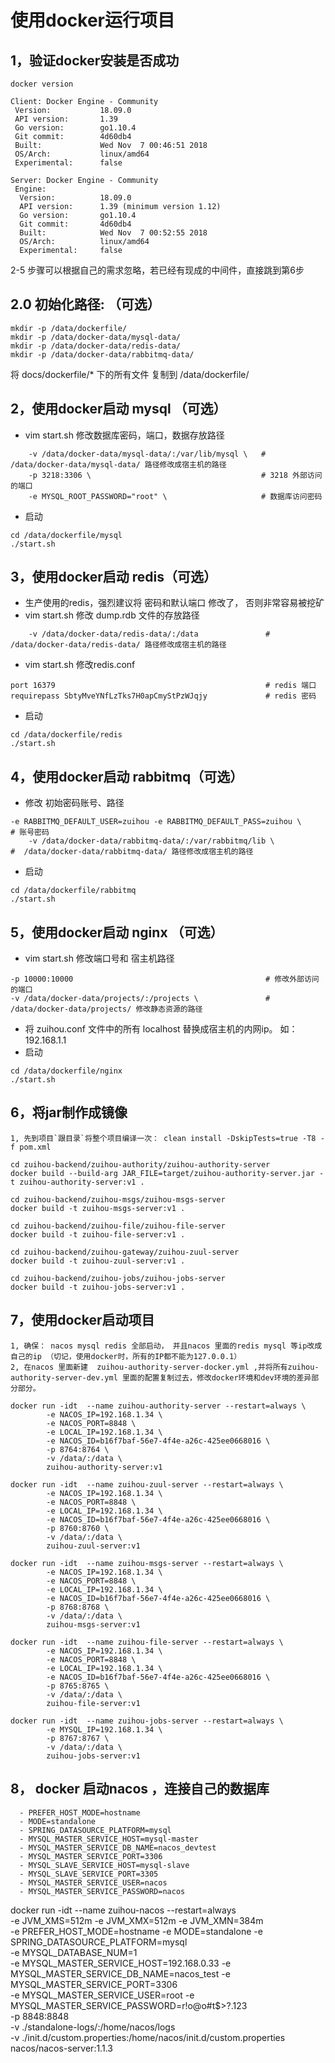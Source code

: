 # 使用docker运行项目

## 1，验证docker安装是否成功

```
docker version

Client: Docker Engine - Community
 Version:           18.09.0
 API version:       1.39
 Go version:        go1.10.4
 Git commit:        4d60db4
 Built:             Wed Nov  7 00:46:51 2018
 OS/Arch:           linux/amd64
 Experimental:      false

Server: Docker Engine - Community
 Engine:
  Version:          18.09.0
  API version:      1.39 (minimum version 1.12)
  Go version:       go1.10.4
  Git commit:       4d60db4
  Built:            Wed Nov  7 00:52:55 2018
  OS/Arch:          linux/amd64
  Experimental:     false
```

2-5 步骤可以根据自己的需求忽略，若已经有现成的中间件，直接跳到第6步

## 2.0 初始化路径: （可选）

```
mkdir -p /data/dockerfile/
mkdir -p /data/docker-data/mysql-data/
mkdir -p /data/docker-data/redis-data/
mkdir -p /data/docker-data/rabbitmq-data/
```

将 docs/dockerfile/* 下的所有文件 复制到 /data/dockerfile/

## 2，使用docker启动 mysql （可选）

- vim start.sh 修改数据库密码，端口，数据存放路径

```
    -v /data/docker-data/mysql-data/:/var/lib/mysql \   # /data/docker-data/mysql-data/ 路径修改成宿主机的路径
    -p 3218:3306 \                                      # 3218 外部访问的端口
    -e MYSQL_ROOT_PASSWORD="root" \                     # 数据库访问密码
```

- 启动

```
cd /data/dockerfile/mysql
./start.sh
``` 

## 3，使用docker启动 redis（可选）

- 生产使用的redis，强烈建议将 密码和默认端口 修改了， 否则非常容易被挖矿
- vim start.sh 修改 dump.rdb 文件的存放路径

```
    -v /data/docker-data/redis-data/:/data               #  /data/docker-data/redis-data/ 路径修改成宿主机的路径
```

- vim start.sh 修改redis.conf

```
port 16379                                               # redis 端口
requirepass SbtyMveYNfLzTks7H0apCmyStPzWJqjy             # redis 密码
```

- 启动

```
cd /data/dockerfile/redis
./start.sh
``` 

## 4，使用docker启动 rabbitmq（可选）

- 修改 初始密码账号、路径

```
-e RABBITMQ_DEFAULT_USER=zuihou -e RABBITMQ_DEFAULT_PASS=zuihou \       # 账号密码    
    -v /data/docker-data/rabbitmq-data/:/var/rabbitmq/lib \             #  /data/docker-data/rabbitmq-data/ 路径修改成宿主机的路径
```

- 启动

```
cd /data/dockerfile/rabbitmq
./start.sh
``` 

## 5，使用docker启动 nginx （可选）

- vim start.sh 修改端口号和 宿主机路径

```
-p 10000:10000                                           # 修改外部访问的端口
-v /data/docker-data/projects/:/projects \               # /data/docker-data/projects/ 修改静态资源的路径
```

- 将 zuihou.conf 文件中的所有 localhost 替换成宿主机的内网ip。 如： 192.168.1.1
- 启动

```
cd /data/dockerfile/nginx
./start.sh
``` 

## 6，将jar制作成镜像

```
1, 先到项目`跟目录`将整个项目编译一次： clean install -DskipTests=true -T8 -f pom.xml

cd zuihou-backend/zuihou-authority/zuihou-authority-server
docker build --build-arg JAR_FILE=target/zuihou-authority-server.jar -t zuihou-authority-server:v1 .

cd zuihou-backend/zuihou-msgs/zuihou-msgs-server
docker build -t zuihou-msgs-server:v1 .

cd zuihou-backend/zuihou-file/zuihou-file-server
docker build -t zuihou-file-server:v1 .

cd zuihou-backend/zuihou-gateway/zuihou-zuul-server
docker build -t zuihou-zuul-server:v1 .

cd zuihou-backend/zuihou-jobs/zuihou-jobs-server
docker build -t zuihou-jobs-server:v1 .
```

## 7，使用docker启动项目

```
1, 确保： nacos mysql redis 全部启动， 并且nacos 里面的redis mysql 等ip改成自己的ip （切记，使用docker时，所有的IP都不能为127.0.0.1）
2, 在nacos 里面新建  zuihou-authority-server-docker.yml ,并将所有zuihou-authority-server-dev.yml 里面的配置复制过去，修改docker环境和dev环境的差异部分部分。

docker run -idt  --name zuihou-authority-server --restart=always \
        -e NACOS_IP=192.168.1.34 \
        -e NACOS_PORT=8848 \
        -e LOCAL_IP=192.168.1.34 \
        -e NACOS_ID=b16f7baf-56e7-4f4e-a26c-425ee0668016 \
        -p 8764:8764 \
        -v /data/:/data \
        zuihou-authority-server:v1 

docker run -idt  --name zuihou-zuul-server --restart=always \
        -e NACOS_IP=192.168.1.34 \
        -e NACOS_PORT=8848 \
        -e LOCAL_IP=192.168.1.34 \
        -e NACOS_ID=b16f7baf-56e7-4f4e-a26c-425ee0668016 \
        -p 8760:8760 \
        -v /data/:/data \
        zuihou-zuul-server:v1 

docker run -idt  --name zuihou-msgs-server --restart=always \
        -e NACOS_IP=192.168.1.34 \
        -e NACOS_PORT=8848 \
        -e LOCAL_IP=192.168.1.34 \
        -e NACOS_ID=b16f7baf-56e7-4f4e-a26c-425ee0668016 \
        -p 8768:8768 \
        -v /data/:/data \
        zuihou-msgs-server:v1 

docker run -idt  --name zuihou-file-server --restart=always \
        -e NACOS_IP=192.168.1.34 \
        -e NACOS_PORT=8848 \
        -e LOCAL_IP=192.168.1.34 \
        -e NACOS_ID=b16f7baf-56e7-4f4e-a26c-425ee0668016 \
        -p 8765:8765 \
        -v /data/:/data \
        zuihou-file-server:v1 

docker run -idt  --name zuihou-jobs-server --restart=always \
        -e MYSQL_IP=192.168.1.34 \
        -p 8767:8767 \
        -v /data/:/data \
        zuihou-jobs-server:v1 

```

## 8， docker 启动nacos ，连接自己的数据库

      - PREFER_HOST_MODE=hostname
      - MODE=standalone
      - SPRING_DATASOURCE_PLATFORM=mysql
      - MYSQL_MASTER_SERVICE_HOST=mysql-master
      - MYSQL_MASTER_SERVICE_DB_NAME=nacos_devtest
      - MYSQL_MASTER_SERVICE_PORT=3306
      - MYSQL_SLAVE_SERVICE_HOST=mysql-slave
      - MYSQL_SLAVE_SERVICE_PORT=3305
      - MYSQL_MASTER_SERVICE_USER=nacos
      - MYSQL_MASTER_SERVICE_PASSWORD=nacos

docker run -idt --name zuihou-nacos --restart=always \
-e JVM_XMS=512m -e JVM_XMX=512m -e JVM_XMN=384m \
-e PREFER_HOST_MODE=hostname -e MODE=standalone -e SPRING_DATASOURCE_PLATFORM=mysql \
-e MYSQL_DATABASE_NUM=1 \
-e MYSQL_MASTER_SERVICE_HOST=192.168.0.33 -e MYSQL_MASTER_SERVICE_DB_NAME=nacos_test -e MYSQL_MASTER_SERVICE_PORT=3306 \
-e MYSQL_MASTER_SERVICE_USER=root -e MYSQL_MASTER_SERVICE_PASSWORD=r!o@o#t$>?.123 \
-p 8848:8848 \
-v ./standalone-logs/:/home/nacos/logs \
-v ./init.d/custom.properties:/home/nacos/init.d/custom.properties \
nacos/nacos-server:1.1.3
        







